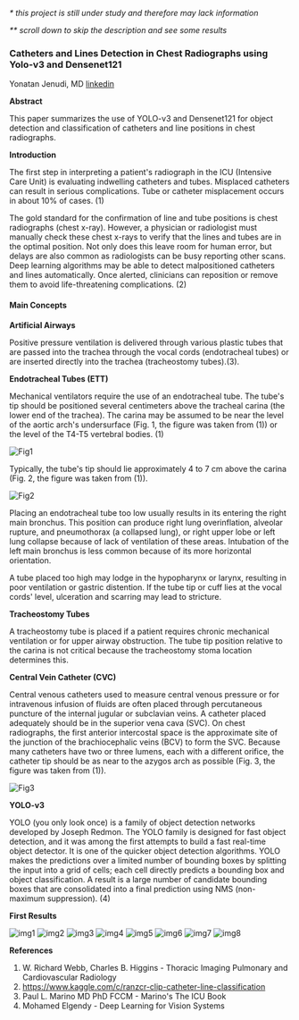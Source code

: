 _* this project is still under study and therefore may lack information_

_** scroll down to skip the description and see some results_

### Catheters and Lines Detection in Chest Radiographs using Yolo-v3 and Densenet121

Yonatan Jenudi, MD [linkedin](linkedin.com/in/yjenudi)

**Abstract**

This paper summarizes the use of YOLO-v3 and Densenet121 for object detection and classification of catheters and line positions in chest radiographs.

**Introduction**

The first step in interpreting a patient's radiograph in the ICU (Intensive Care Unit) is evaluating indwelling catheters and tubes. Misplaced catheters can result in serious complications. Tube or catheter misplacement occurs in about 10% of cases. (1)

The gold standard for the confirmation of line and tube positions is chest radiographs (chest x-ray). However, a physician or radiologist must manually check these chest x-rays to verify that the lines and tubes are in the optimal position. Not only does this leave room for human error, but delays are also common as radiologists can be busy reporting other scans. Deep learning algorithms may be able to detect malpositioned catheters and lines automatically. Once alerted, clinicians can reposition or remove them to avoid life-threatening complications. (2)

#### Main Concepts

**Artificial Airways**

Positive pressure ventilation is delivered through various plastic tubes that are passed into the trachea through the vocal cords (endotracheal tubes) or are inserted directly into the trachea (tracheostomy tubes).(3).

**Endotracheal Tubes (ETT)**

Mechanical ventilators require the use of an endotracheal tube. The tube's tip should be positioned several centimeters above the tracheal carina (the lower end of the trachea). The carina may be assumed to be near the level of the aortic arch's undersurface (Fig. 1, the figure was taken from (1)) or the level of the T4-T5 vertebral bodies. (1)

![Fig1](images/img1.jpg)

Typically, the tube's tip should lie approximately 4 to 7 cm above the carina (Fig. 2, the figure was taken from (1)).

![Fig2](images/img2.jpg)

Placing an endotracheal tube too low usually results in its entering the right main bronchus. This position can produce right lung overinflation, alveolar rupture, and pneumothorax (a collapsed lung), or right upper lobe or left lung collapse because of lack of ventilation of these areas. Intubation of the left main bronchus is less common because of its more horizontal orientation.

A tube placed too high may lodge in the hypopharynx or larynx, resulting in poor ventilation or gastric distention. If the tube tip or cuff lies at the vocal cords' level, ulceration and scarring may lead to stricture.

**Tracheostomy Tubes**

A tracheostomy tube is placed if a patient requires chronic mechanical ventilation or for upper airway obstruction. The tube tip position relative to the carina is not critical because the tracheostomy stoma location determines this. 

**Central Vein Catheter (CVC)**

Central venous catheters used to measure central venous pressure or for intravenous infusion of fluids are often placed through percutaneous puncture of the internal jugular or subclavian veins. A catheter placed adequately should be in the superior vena cava (SVC). On chest radiographs, the first anterior intercostal space is the approximate site of the junction of the brachiocephalic veins (BCV) to form the SVC. Because many catheters have two or three lumens, each with a different orifice, the catheter tip should be as near to the azygos arch as possible (Fig. 3, the figure was taken from (1)).

![Fig3](images/img3.jpg)

**YOLO-v3**

YOLO (you only look once) is a family of object detection networks developed by Joseph Redmon. The YOLO family is designed for fast object detection, and it was among the first attempts to build a fast real-time object detector. It is one of the quicker object detection algorithms. YOLO makes the predictions over a limited number of bounding boxes by splitting the input into a grid of cells; each cell directly predicts a bounding box and object classification. A result is a large number of candidate bounding boxes that are consolidated into a final prediction using NMS (non-maximum suppression). (4)





**First Results**

![img1](images/result1.png)
![img2](images/result2.png)
![img3](images/result3.png)
![img4](images/result4.png)
![img5](images/result5.png)
![img6](images/result6.png)
![img7](images/result7.png)
![img8](images/result8.png)




**References**

1. W. Richard Webb, Charles B. Higgins - Thoracic Imaging Pulmonary and Cardiovascular Radiology
2. https://www.kaggle.com/c/ranzcr-clip-catheter-line-classification
3. Paul L. Marino MD  PhD  FCCM - Marino's The ICU Book
4. Mohamed Elgendy - Deep Learning for Vision Systems
